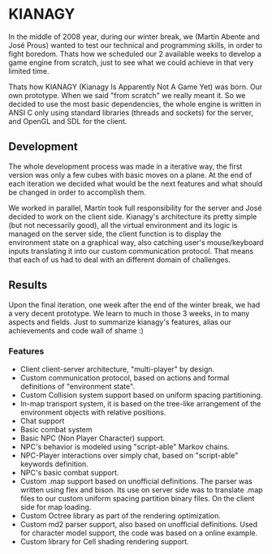 # KIANAGY

In the middle of 2008 year, during our winter break, we (Martín Abente and José Prous) wanted to test our technical and programming skills, in order to fight boredom. Thats how we scheduled our 2 available weeks to develop a game engine from scratch, just to see what we could achieve in that very limited time.

Thats how KIANAGY (Kianagy Is Apparently Not A Game Yet) was born. Our own prototype. When we said "from scratch" we really meant it. So we decided to use the most basic dependencies, the whole engine is written in ANSI C only using standard libraries (threads and sockets) for the server, and OpenGL and SDL for the client.

## Development

The whole development process was made in a iterative way, the first version was only a few cubes with basic moves on a plane. At the end of each iteration we decided what would be the next features and what should be changed in order to accomplish them.

We worked in parallel, Martín took full responsibility for the server and José decided to work on the client side. Kianagy's architecture its pretty simple (but not necessarily good), all the virtual environment and its logic is managed on the server side, the client function is to display the environment state on a graphical way, also catching user's mouse/keyboard inputs translating it into our custom communication protocol. That means that each of us had to deal with an different domain of challenges.

## Results

Upon the final iteration, one week after the end of the winter break, we had a very decent prototype. We learn to much in those 3 weeks, in to many aspects and fields. Just to summarize kianagy's features, alias our achievements and code wall of shame :)

### Features

- Client client-server architecture, "multi-player" by design.
- Custom communication protocol, based on actions and formal definitions of "environment state".
- Custom Collision system support based on uniform spacing partitioning.
- In-map transport system, it is based on the tree-like arrangement of the environment objects with relative positions.
- Chat support
- Basic combat system
- Basic NPC (Non Player Character) support.
- NPC's behavior is modeled using "script-able" Markov chains.
- NPC-Player interactions over simply chat, based on "script-able" keywords definition.
- NPC's basic combat support.
- Custom .map support based on unofficial definitions. The parser was written using flex and bison. Its use on server side was to translate .map files to our custom uniform spacing partition binary files. On the client side for map loading.
- Custom Octree library as part of the rendering optimization.
- Custom md2 parser support, also based on unofficial definitions. Used for character model support, the code was based on a online example.
- Custom library for Cell shading rendering support.
